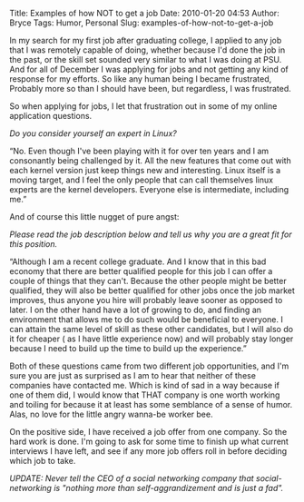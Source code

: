 Title: Examples of how NOT to get a job
Date: 2010-01-20 04:53
Author: Bryce
Tags: Humor, Personal
Slug: examples-of-how-not-to-get-a-job

In my search for my first job after graduating college, I applied to any
job that I was remotely capable of doing, whether because I'd done the
job in the past, or the skill set sounded very similar to what I was
doing at PSU. And for all of December I was applying for jobs and not
getting any kind of response for my efforts. So like any human being I
became frustrated, Probably more so than I should have been, but
regardless, I was frustrated.

</p>

So when applying for jobs, I let that frustration out in some of my
online application questions.

</p>

*Do you consider yourself an expert in Linux?*  

“No. Even though I've been playing with it for over ten years and I am
consonantly being challenged by it. All the new features that come out
with each kernel version just keep things new and interesting. Linux
itself is a moving target, and I feel the only people that can call
themselves linux experts are the kernel developers. Everyone else is
intermediate, including me.”

</p>

And of course this little nugget of pure angst:

</p>

*Please read the job description below and tell us why you are a great
fit for this position.*  

“Although I am a recent college graduate. And I know that in this bad
economy that there are better qualified people for this job I can offer
a couple of things that they can't. Because the other people might be
better qualified, they will also be better qualified for other jobs once
the job market improves, thus anyone you hire will probably leave sooner
as opposed to later. I on the other hand have a lot of growing to do,
and finding an environment that allows me to do such would be beneficial
to everyone. I can attain the same level of skill as these other
candidates, but I will also do it for cheaper ( as I have little
experience now) and will probably stay longer because I need to build up
the time to build up the experience.”

</p>

Both of these questions came from two different job opportunities, and
I'm sure you are just as surprised as I am to hear that neither of these
companies have contacted me. Which is kind of sad in a way because if
one of them did, I would know that THAT company is one worth working and
toiling for because it at least has some semblance of a sense of humor.
Alas, no love for the little angry wanna-be worker bee.

</p>

On the positive side, I have received a job offer from one company. So
the hard work is done. I'm going to ask for some time to finish up what
current interviews I have left, and see if any more job offers roll in
before deciding which job to take.

</p>

*UPDATE: Never tell the CEO of a social networking company that
social-networking is "nothing more than self-aggrandizement and is just
a fad".*

</p>

